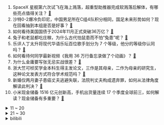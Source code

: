 1. SpaceX 星舰第六次试飞在海上溅落，超重型助推器完成软溅落后解体，有哪些亮点值得关注？ [:link:](https://www.zhihu.com/question/4560989954)
2. 沙特0-2爆冷负印尼，中国男足所在C组4队积分相同，国足未来形势如何？现在回看抽到本组是否是好事？ [:link:](https://www.zhihu.com/question/4602707665)
3. 如何看待美国国债于2024年11月正式突破36万亿？ [:link:](https://www.zhihu.com/question/3899613189)
4. 兔子和老鼠都吃庄稼，为什么古代怕鼠患而不怕“兔患”呢？ [:link:](https://www.zhihu.com/question/1827446235)
5. 乐评人丁太升将现代华语乐坛百位歌手划分为 7 个等级，他分的等级你认同吗？ [:link:](https://www.zhihu.com/question/4380042226)
6. 如何看待何同学最新视频《我用 36 万行备忘录做了个动画》？ [:link:](https://www.zhihu.com/question/4389622860)
7. 为什么金庸要写张无忌实战很差？ [:link:](https://www.zhihu.com/question/4516091942)
8. 浙大竺可桢奖学金本科生得主发论文，三作是其母亲，二作为母亲的研究生，这种论文发表方式符合学术规范吗？ [:link:](https://www.zhihu.com/question/4554902611)
9. 新婚仅两月妻子患癌丈夫逃避失联，法院判丈夫构成遗弃罪，如何从法律角度解读此判决？ [:link:](https://www.zhihu.com/question/4490184579)
10. 小米现金储备 1516 亿元创新高，手机出货量连续 17 个季度全球前三，如何解读？现金储备有多重要？ [:link:](https://www.zhihu.com/question/4544633552)
<details>
<summary>11 ~ 20</summary>

11. 东北盒饭是预制菜吗？ [:link:](https://www.zhihu.com/question/737711524)
12. 普京批准俄新版核威慑国家政策，扩大实施核威慑的国家和军事联盟范围，此举对当前形势有何影响？ [:link:](https://www.zhihu.com/question/4583720867)
13. 大家都谈谈WOW中最经典的BOSS吧? [:link:](https://www.zhihu.com/question/29177566)
14. 2024 冬季转会期 T1 宣布 Zeus 离队，Doran 加盟，对此你有什么想说的？ [:link:](https://www.zhihu.com/question/4605620467)
15. 《千与千寻》里最后千寻是怎么知道那一群猪里没有自己的爸爸妈妈的呢? [:link:](https://www.zhihu.com/question/26076643)
16. 航天飞机会再出现吗？ [:link:](https://www.zhihu.com/question/359004035)
17. 唐朝为什么拿不下吐蕃？ [:link:](https://www.zhihu.com/question/2908915736)
18. 国家发改委表示将依法严查「先提价后打折」「虚假折扣」等行为，这会给市场带来哪些改变？ [:link:](https://www.zhihu.com/question/4554394085)
19. 如何评价怀特在播客中说：库里和其他人（比如东契奇）的不同在于，库里（连续）进三分会让对手忘记怎么打球？ [:link:](https://www.zhihu.com/question/4485330595)
20. 外媒爆料GENG上中野续约，下路引援Ruler，如何看待他们在2025年的阵容？ [:link:](https://www.zhihu.com/question/4541148510)
</details>
<details>
<summary>21 ~ 30</summary>

21. 珠海航展一男子扫描展品被质疑是间谍，航展方回应「是否为间谍还没有明确通知」，有哪些信息值得关注？ [:link:](https://www.zhihu.com/question/4549779482)
22. 乌媒称乌军首次使用美国陆军战术导弹系统袭击俄布良斯克州，哪些信息值得关注？对当前俄乌局势会有何影响？ [:link:](https://www.zhihu.com/question/4585245117)
23. 学过量子场论后，你对量子力学和电动力学有了哪些新的理解？ [:link:](https://www.zhihu.com/question/653825186)
24. 2024年WTT福冈总决赛赛程时间表及比赛对阵名单已出，你对比赛有哪些看法和期待？ [:link:](https://www.zhihu.com/question/4564569919)
25. 从 0-7 到 1-3，如何评价中国队的进步 ？和前几轮相比，主帅伊万做了哪些改变？ [:link:](https://www.zhihu.com/question/4601852278)
26. 如何从懒惰中逃出来，让生活变得更充实？ [:link:](https://www.zhihu.com/question/4521138392)
27. 增肌减脂怎么样可以同时进行? [:link:](https://www.zhihu.com/question/665700970)
28. 下一次疾病大流行中，人工智能会起到怎样的关键作用？ [:link:](https://www.zhihu.com/question/3582324845)
29. 恐龙统治地球 1亿 6千万年，却为何没能进化成高等智慧生物？ [:link:](https://www.zhihu.com/question/2885493619)
30. 足球场上，前锋挣钱多，更容易出名，为什么有人愿意踢后卫？ [:link:](https://www.zhihu.com/question/4192238003)
</details><details>
<summary>bilibili</summary>

</details>